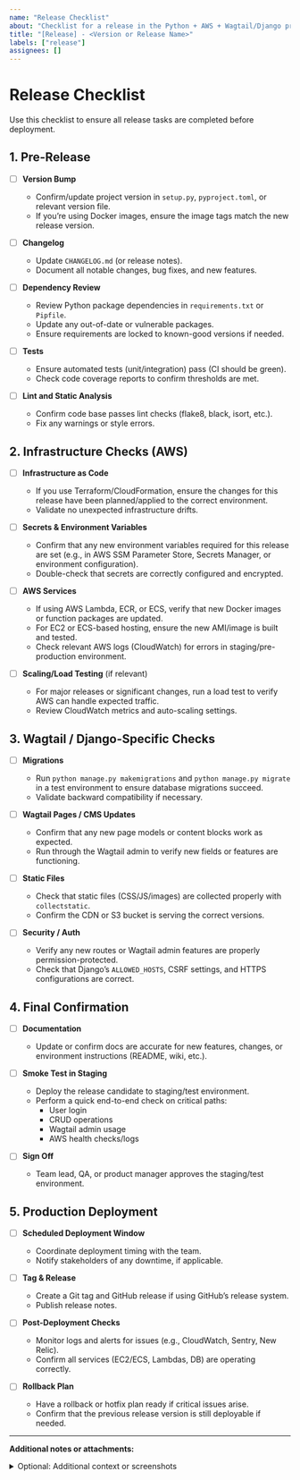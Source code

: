 ```yaml
---
name: "Release Checklist"
about: "Checklist for a release in the Python + AWS + Wagtail/Django project"
title: "[Release] - <Version or Release Name>"
labels: ["release"]
assignees: []
---
```


# Release Checklist

Use this checklist to ensure all release tasks are completed before deployment.

## 1. Pre-Release

- [ ] **Version Bump**  
  - Confirm/update project version in `setup.py`, `pyproject.toml`, or relevant version file.
  - If you’re using Docker images, ensure the image tags match the new release version.

- [ ] **Changelog**  
  - Update `CHANGELOG.md` (or release notes).  
  - Document all notable changes, bug fixes, and new features.

- [ ] **Dependency Review**  
  - Review Python package dependencies in `requirements.txt` or `Pipfile`.  
  - Update any out-of-date or vulnerable packages.  
  - Ensure requirements are locked to known-good versions if needed.

- [ ] **Tests**  
  - Ensure automated tests (unit/integration) pass (CI should be green).  
  - Check code coverage reports to confirm thresholds are met.  

- [ ] **Lint and Static Analysis**  
  - Confirm code base passes lint checks (flake8, black, isort, etc.).  
  - Fix any warnings or style errors.

## 2. Infrastructure Checks (AWS)

- [ ] **Infrastructure as Code**  
  - If you use Terraform/CloudFormation, ensure the changes for this release have been planned/applied to the correct environment.  
  - Validate no unexpected infrastructure drifts.

- [ ] **Secrets & Environment Variables**  
  - Confirm that any new environment variables required for this release are set (e.g., in AWS SSM Parameter Store, Secrets Manager, or environment configuration).  
  - Double-check that secrets are correctly configured and encrypted.

- [ ] **AWS Services**  
  - If using AWS Lambda, ECR, or ECS, verify that new Docker images or function packages are updated.  
  - For EC2 or ECS-based hosting, ensure the new AMI/image is built and tested.  
  - Check relevant AWS logs (CloudWatch) for errors in staging/pre-production environment.

- [ ] **Scaling/Load Testing** (if relevant)  
  - For major releases or significant changes, run a load test to verify AWS can handle expected traffic.  
  - Review CloudWatch metrics and auto-scaling settings.

## 3. Wagtail / Django-Specific Checks

- [ ] **Migrations**  
  - Run `python manage.py makemigrations` and `python manage.py migrate` in a test environment to ensure database migrations succeed.  
  - Validate backward compatibility if necessary.

- [ ] **Wagtail Pages / CMS Updates**  
  - Confirm that any new page models or content blocks work as expected.  
  - Run through the Wagtail admin to verify new fields or features are functioning.

- [ ] **Static Files**  
  - Check that static files (CSS/JS/images) are collected properly with `collectstatic`.  
  - Confirm the CDN or S3 bucket is serving the correct versions.

- [ ] **Security / Auth**  
  - Verify any new routes or Wagtail admin features are properly permission-protected.  
  - Check that Django’s `ALLOWED_HOSTS`, CSRF settings, and HTTPS configurations are correct.

## 4. Final Confirmation

- [ ] **Documentation**  
  - Update or confirm docs are accurate for new features, changes, or environment instructions (README, wiki, etc.).

- [ ] **Smoke Test in Staging**  
  - Deploy the release candidate to staging/test environment.  
  - Perform a quick end-to-end check on critical paths:
    - User login
    - CRUD operations
    - Wagtail admin usage
    - AWS health checks/logs

- [ ] **Sign Off**  
  - Team lead, QA, or product manager approves the staging/test environment.

## 5. Production Deployment

- [ ] **Scheduled Deployment Window**  
  - Coordinate deployment timing with the team.  
  - Notify stakeholders of any downtime, if applicable.

- [ ] **Tag & Release**  
  - Create a Git tag and GitHub release if using GitHub’s release system.  
  - Publish release notes.

- [ ] **Post-Deployment Checks**  
  - Monitor logs and alerts for issues (e.g., CloudWatch, Sentry, New Relic).  
  - Confirm all services (EC2/ECS, Lambdas, DB) are operating correctly.

- [ ] **Rollback Plan**  
  - Have a rollback or hotfix plan ready if critical issues arise.  
  - Confirm that the previous release version is still deployable if needed.

---

**Additional notes or attachments:**  
<details>
<summary>Optional: Additional context or screenshots</summary>

<!-- Provide any relevant extra context for this release -->

</details>


